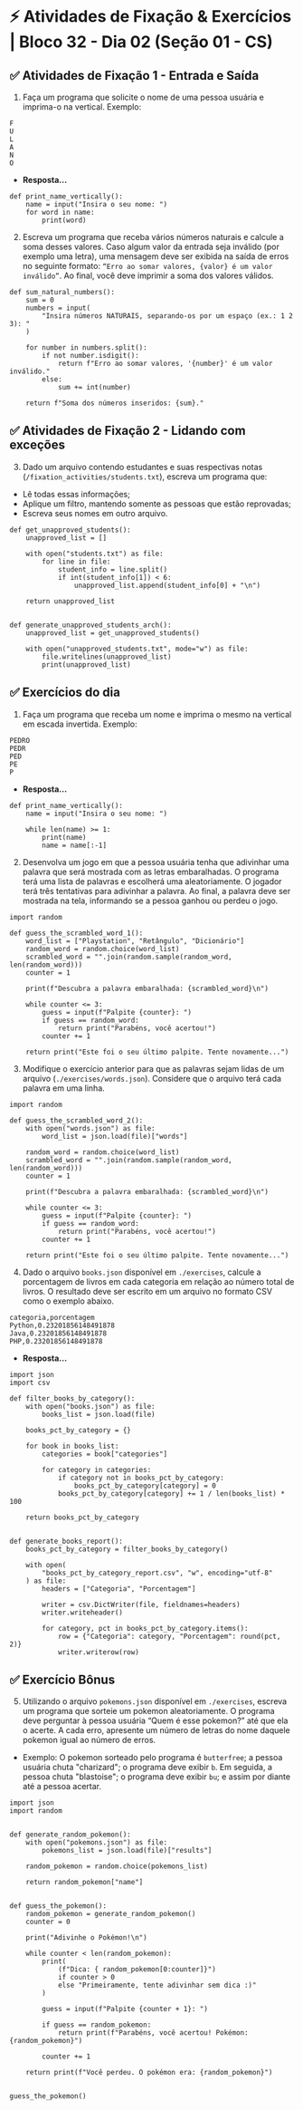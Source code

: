 # ⚡ Atividades de Fixação & Exercícios | Bloco 32 - Dia 02 (Seção 01 - CS)

## ✅ Atividades de Fixação 1 - Entrada e Saída

1. Faça um programa que solicite o nome de uma pessoa usuária e imprima-o na vertical. Exemplo:

```
F
U
L
A
N
O
```

- **Resposta...**

```
def print_name_vertically():
    name = input("Insira o seu nome: ")
    for word in name:
        print(word)
```

2. Escreva um programa que receba vários números naturais e calcule a soma desses valores. Caso algum valor da entrada seja inválido (por exemplo uma letra), uma mensagem deve ser exibida na saída de erros no seguinte formato: `“Erro ao somar valores, {valor} é um valor inválido”`. Ao final, você deve imprimir a soma dos valores válidos.

```
def sum_natural_numbers():
    sum = 0
    numbers = input(
        "Insira números NATURAIS, separando-os por um espaço (ex.: 1 2 3): "
    )

    for number in numbers.split():
        if not number.isdigit():
            return f"Erro ao somar valores, '{number}' é um valor inválido."
        else:
            sum += int(number)

    return f"Soma dos números inseridos: {sum}."
```

## ✅ Atividades de Fixação 2 - Lidando com exceções

3. Dado um arquivo contendo estudantes e suas respectivas notas (`/fixation_activities/students.txt`), escreva um programa que:

- Lê todas essas informações;
- Aplique um filtro, mantendo somente as pessoas que estão reprovadas;
- Escreva seus nomes em outro arquivo.

```
def get_unapproved_students():
    unapproved_list = []

    with open("students.txt") as file:
        for line in file:
            student_info = line.split()
            if int(student_info[1]) < 6:
                unapproved_list.append(student_info[0] + "\n")

    return unapproved_list


def generate_unapproved_students_arch():
    unapproved_list = get_unapproved_students()

    with open("unapproved_students.txt", mode="w") as file:
        file.writelines(unapproved_list)
        print(unapproved_list)
```

## ✅ Exercícios do dia

1. Faça um programa que receba um nome e imprima o mesmo na vertical em escada invertida. Exemplo:

```
PEDRO
PEDR
PED
PE
P
```

- **Resposta...**

```
def print_name_vertically():
    name = input("Insira o seu nome: ")

    while len(name) >= 1:
        print(name)
        name = name[:-1]
```

2. Desenvolva um jogo em que a pessoa usuária tenha que adivinhar uma palavra que será mostrada com as letras embaralhadas. O programa terá uma lista de palavras e escolherá uma aleatoriamente. O jogador terá três tentativas para adivinhar a palavra. Ao final, a palavra deve ser mostrada na tela, informando se a pessoa ganhou ou perdeu o jogo.

```
import random

def guess_the_scrambled_word_1():
    word_list = ["Playstation", "Retângulo", "Dicionário"]
    random_word = random.choice(word_list)
    scrambled_word = "".join(random.sample(random_word, len(random_word)))
    counter = 1

    print(f"Descubra a palavra embaralhada: {scrambled_word}\n")

    while counter <= 3:
        guess = input(f"Palpite {counter}: ")
        if guess == random_word:
            return print("Parabéns, você acertou!")
        counter += 1

    return print("Este foi o seu último palpite. Tente novamente...")
```

3. Modifique o exercício anterior para que as palavras sejam lidas de um arquivo (`./exercises/words.json`). Considere que o arquivo terá cada palavra em uma linha.

```
import random

def guess_the_scrambled_word_2():
    with open("words.json") as file:
        word_list = json.load(file)["words"]

    random_word = random.choice(word_list)
    scrambled_word = "".join(random.sample(random_word, len(random_word)))
    counter = 1

    print(f"Descubra a palavra embaralhada: {scrambled_word}\n")

    while counter <= 3:
        guess = input(f"Palpite {counter}: ")
        if guess == random_word:
            return print("Parabéns, você acertou!")
        counter += 1

    return print("Este foi o seu último palpite. Tente novamente...")
```

4. Dado o arquivo `books.json` disponível em `./exercises`, calcule a porcentagem de livros em cada categoria em relação ao número total de livros. O resultado deve ser escrito em um arquivo no formato CSV como o exemplo abaixo.

```
categoria,porcentagem
Python,0.23201856148491878
Java,0.23201856148491878
PHP,0.23201856148491878
```

- **Resposta...**

```
import json
import csv

def filter_books_by_category():
    with open("books.json") as file:
        books_list = json.load(file)

    books_pct_by_category = {}

    for book in books_list:
        categories = book["categories"]

        for category in categories:
            if category not in books_pct_by_category:
                books_pct_by_category[category] = 0
            books_pct_by_category[category] += 1 / len(books_list) * 100

    return books_pct_by_category


def generate_books_report():
    books_pct_by_category = filter_books_by_category()

    with open(
        "books_pct_by_category_report.csv", "w", encoding="utf-8"
    ) as file:
        headers = ["Categoria", "Porcentagem"]

        writer = csv.DictWriter(file, fieldnames=headers)
        writer.writeheader()

        for category, pct in books_pct_by_category.items():
            row = {"Categoria": category, "Porcentagem": round(pct, 2)}
            writer.writerow(row)
```

## ✅ Exercício Bônus

5. Utilizando o arquivo `pokemons.json` disponível em `./exercises`, escreva um programa que sorteie um pokemon aleatoriamente. O programa deve perguntar à pessoa usuária “Quem é esse pokemon?” até que ela o acerte. A cada erro, apresente um número de letras do nome daquele pokemon igual ao número de erros.

- Exemplo: O pokemon sorteado pelo programa é `butterfree`; a pessoa usuária chuta "charizard"; o programa deve exibir `b`. Em seguida, a pessoa chuta "blastoise"; o programa deve exibir `bu`; e assim por diante até a pessoa acertar.

```
import json
import random


def generate_random_pokemon():
    with open("pokemons.json") as file:
        pokemons_list = json.load(file)["results"]

    random_pokemon = random.choice(pokemons_list)

    return random_pokemon["name"]


def guess_the_pokemon():
    random_pokemon = generate_random_pokemon()
    counter = 0

    print("Adivinhe o Pokémon!\n")

    while counter < len(random_pokemon):
        print(
            (f"Dica: { random_pokemon[0:counter]}")
            if counter > 0
            else "Primeiramente, tente adivinhar sem dica :)"
        )

        guess = input(f"Palpite {counter + 1}: ")

        if guess == random_pokemon:
            return print(f"Parabéns, você acertou! Pokémon: {random_pokemon}")

        counter += 1

    return print(f"Você perdeu. O pokémon era: {random_pokemon}")


guess_the_pokemon()
```
